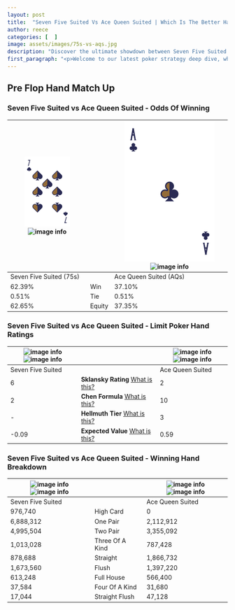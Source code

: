```yaml
---
layout: post
title:  "Seven Five Suited Vs Ace Queen Suited | Which Is The Better Hand In Poker? A Complete Guide"
author: reece
categories: [  ]
image: assets/images/75s-vs-aqs.jpg
description: "Discover the ultimate showdown between Seven Five Suited and Ace Queen Suited in poker! Uncover the odds, strategies, and scenarios where one hand triumphs over the other. Get ready to up your poker game with this thrilling analysis."
first_paragraph: "<p>Welcome to our latest poker strategy deep dive, where we're pitting two distinct hands against each other in a high-stakes showdown: Seven Five Suited vs Ace Queen Suited.</p><p>In the dynamic world of poker, every decision counts, and knowing which hand holds the upper hand is key to your success at the table.</p><p>In this article, we'll dissect these two hands, explore the scenarios where one dominates the other, and equip you with the knowledge to make strategic choices that can tip the odds in your favor.</p><p>Get ready to unravel the intriguing dynamics of these poker hands and elevate your game to new heights.</p>"
---
```




[comment]: # (sp0)

## Pre Flop Hand Match Up

<div class="table hand-ratings" markdown="1"> 



### Seven Five Suited vs Ace Queen Suited - Odds Of Winning


    
| ![image info](assets/images/hand1/7.png) ![image info](assets/images/hand1/5s.png) |  | ![image info](assets/images/hand2/A.png) ![image info](assets/images/hand2/Qs.png) |
| -------- | -------- | -------- |
| Seven Five Suited (75s) |  | Ace Queen Suited (AQs) |
| 62.39% | Win | 37.10% |
| 0.51% | Tie | 0.51% |
| 62.65% | Equity | 37.35% |




[comment]: # (sp1)



### Seven Five Suited vs Ace Queen Suited - Limit Poker Hand Ratings


    
| ![image info](https://www.riverpairs.com/assets/images/hand1/7.png) ![image info](https://www.riverpairs.com/assets/images/hand1/5s.png) |  | ![image info](https://www.riverpairs.com/assets/images/hand2/A.png) ![image info](https://www.riverpairs.com/assets/images/hand2/Qs.png) |
| -------- | -------- | -------- |
| Seven Five Suited |  | Ace Queen Suited |
| 6 | **Sklansky Rating** [What is this?](/sklansky-rating-explained) | 2 |
| 2 | **Chen Formula** [What is this?](/chen-formula-explained) | 10 |
| - | **Hellmuth Tier** [What is this?](/Hellmuth-tier-explained) | 3 |
| -0.09 | **Expected Value** [What is this?](/expected-value-explained) | 0.59 |




[comment]: # (sp2)



### Seven Five Suited vs Ace Queen Suited - Winning Hand Breakdown


    
| ![image info](https://www.riverpairs.com/assets/images/hand1/7.png) ![image info](https://www.riverpairs.com/assets/images/hand1/5s.png) |  | ![image info](https://www.riverpairs.com/assets/images/hand2/A.png) ![image info](https://www.riverpairs.com/assets/images/hand2/Qs.png) |
| -------- | -------- | -------- |
| Seven Five Suited |  | Ace Queen Suited |
| 976,740 | High Card | 0 |
| 6,888,312 | One Pair | 2,112,912 |
| 4,995,504 | Two Pair | 3,355,092 |
| 1,013,028 | Three Of A Kind | 787,428 |
| 878,688 | Straight | 1,866,732 |
| 1,673,560 | Flush | 1,397,220 |
| 613,248 | Full House | 566,400 |
| 37,584 | Four Of A Kind | 31,680 |
| 17,044 | Straight Flush | 47,128 |




[comment]: # (sp3)



</div>

[comment]: # (sp4)



[comment]: # (sp5)


